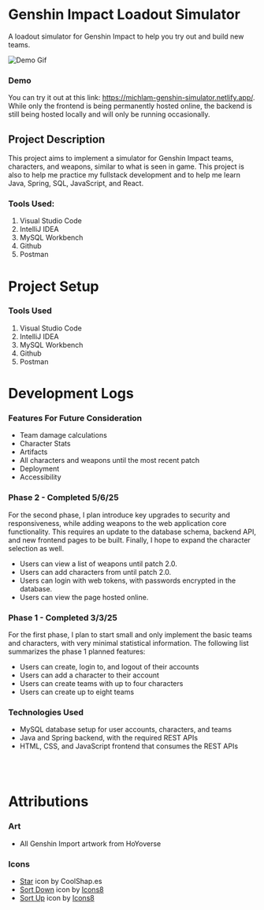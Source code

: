# Genshin Impact Loadout Simulator
A loadout simulator for Genshin Impact to help you try out and build new teams.

![Demo Gif](./Demo/DemoGif.gif "Demo Gif")

### Demo
You can try it out at this link: https://michlam-genshin-simulator.netlify.app/.
While only the frontend is being permanently hosted online, the backend is still being hosted locally and will only be running occasionally. 

## Project Description
This project aims to implement a simulator for Genshin Impact teams, characters, and weapons, similar to what is seen in game. This project is also to help me practice my fullstack development and to help me learn Java, Spring, SQL, JavaScript, and React.

### Tools Used:
1. Visual Studio Code
2. IntelliJ IDEA
3. MySQL Workbench
4. Github
5. Postman

# Project Setup
### Tools Used
1. Visual Studio Code
2. IntelliJ IDEA
3. MySQL Workbench
4. Github
5. Postman

# Development Logs

### Features For Future Consideration
- Team damage calculations
- Character Stats
- Artifacts
- All characters and weapons until the most recent patch
- Deployment
- Accessibility

### Phase 2 - Completed 5/6/25
For the second phase, I plan introduce key upgrades to security and responsiveness, while adding weapons to the web application core functionality. This requires an update to the database schema, backend API, and new frontend pages to be built. Finally, I hope to expand the character selection as well.
- Users can view a list of weapons until patch 2.0.
- Users can add characters from until patch 2.0.
- Users can login with web tokens, with passwords encrypted in the database.
- Users can view the page hosted online.

### Phase 1 - Completed 3/3/25
For the first phase, I plan to start small and only implement the basic teams and characters, with very minimal statistical information. The following list summarizes the phase 1 planned features:
- Users can create, login to, and logout of their accounts
- Users can add a character to their account
- Users can create teams with up to four characters
- Users can create up to eight teams

### Technologies Used
- MySQL database setup for user accounts, characters, and teams
- Java and Spring backend, with the required REST APIs
- HTML, CSS, and JavaScript frontend that consumes the REST APIs

<br/>
<br/>

# Attributions
### Art
- All Genshin Import artwork from HoYoverse
### Icons
- <a target="_blank" href="https://coolshap.es/">Star</a> icon by CoolShap.es
- <a target="_blank" href="https://icons8.com/icon/37218/sort-down">Sort Down</a> icon by <a target="_blank" href="https://icons8.com">Icons8</a>
- <a target="_blank" href="https://icons8.com/icon/37221/sort-up">Sort Up</a> icon by <a target="_blank" href="https://icons8.com">Icons8</a>
